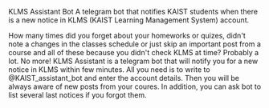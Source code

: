 KLMS Assistant Bot
A telegram bot that notifies KAIST students when there is a new notice in KLMS (KAIST Learning Management System) account.

How many times did you forget about your homeworks or quizes, didn't note a changes in the classes schedule or just skip an important post from a course and all of these because you didn't check KLMS at time? Probably a lot.
No more! KLMS Assistant is a telegram bot that will notify you for a new notice in KLMS within few minutes. All you need is to write to @KAIST_assistant_bot and enter the account details. Then you will be always aware of new posts from your coures. In addition, you can ask bot to list several last notices if you forgot them.
